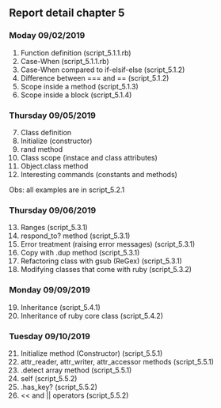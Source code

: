 ## Report detail chapter 5

### Moday 09/02/2019
1. Function definition (script_5.1.1.rb)
2. Case-When (script_5.1.1.rb)
3. Case-When compared to if-elsif-else (script_5.1.2)
4. Difference between === and == (script_5.1.2)
5. Scope inside a method (script_5.1.3)
6. Scope inside a block (script_5.1.4)

### Thursday 09/05/2019
7. Class definition
8. Initialize (constructor)
9. rand method
10. Class scope (instace and class attributes)
11. Object.class method
12. Interesting commands (constants and methods)

Obs: all examples are in script_5.2.1

### Thursday 09/06/2019
13. Ranges (script_5.3.1)
14. respond_to? method (script_5.3.1)
15. Error treatment (raising error messages) (script_5.3.1)
16. Copy with .dup method (script_5.3.1)
17. Refactoring class with gsub (ReGex) (script_5.3.1)
18. Modifying classes that come with ruby (script_5.3.2)

### Monday 09/09/2019
19. Inheritance (script_5.4.1)
20. Inheritance of ruby core class (script_5.4.2)

### Tuesday 09/10/2019
21. Initialize method (Constructor) (script_5.5.1)
22. attr_reader, attr_writer, attr_accessor methods (script_5.5.1)
22. .detect array method (script_5.5.1)
23. self (script_5.5.2)
24. .has_key? (script_5.5.2)
25. << and || operators (script_5.5.2)
